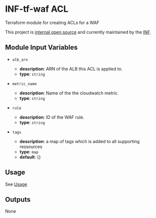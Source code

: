# INF-tf-waf ACL

Terraform module for creating ACLs for a WAF

This project is [internal open source](https://en.wikipedia.org/wiki/Inner_source)
and currently maintained by the [INF](https://github.com/orgs/ryte/teams/inf).


## Module Input Variables

- `alb_arn`
    -  __description__: ARN of the ALB this ACL is applied to.
    -  __type__: `string`

- `metric_name`
    -  __description__: Name of the the cloudwatch metric.
    -  __type__: `string`

- `rule`
    -  __description__: ID of the WAF rule.
    -  __type__: `string`

- `tags`
    -  __description__: a map of tags which is added to all supporting ressources
    -  __type__: `map`
    -  __default__: {}

## Usage
See [Usage](/README.md)

## Outputs
None
